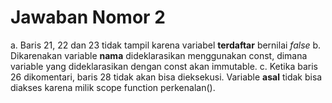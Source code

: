 # Jawaban Nomor 2
 
a. Baris 21, 22 dan 23 tidak tampil karena variabel **terdaftar** bernilai _false_
b. Dikarenakan variable **nama** dideklarasikan menggunakan const, dimana variable yang dideklarasikan dengan const akan immutable.
c. Ketika baris 26 dikomentari, baris 28 tidak akan bisa dieksekusi. Variable **asal** tidak bisa diakses karena milik scope function perkenalan().